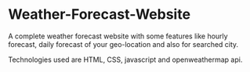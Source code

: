 # Weather-Forecast-Website
A complete weather forecast website with some features like hourly forecast, daily forecast of your geo-location and also for searched city.

Technologies used are HTML, CSS, javascript and openweathermap api.


